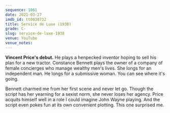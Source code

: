 ```yaml
---
sequence: 1061
date: 2021-03-27
imdb_id: tt0030732
title: Service de Luxe (1938)
grade: C-
slug: service-de-luxe-1938
venue: YouTube
venue_notes:
---
```


**Vincent Price's debut.** He plays a henpecked inventor hoping to sell his plan for a new tractor. Constance Bennett plays the owner of a company of female concierges who manage wealthy men's lives. She longs for an independent man. He longs for a submissive woman. You can see where it's going.

<!-- end -->

Bennett charmed me from her first scene and never let go. Though the script has her yearning for a sexist norm, she never loses her agency. Price acquits himself well in a role I could imagine John Wayne playing. And the script even pokes fun at its own convenient plotting. This one surprised me.